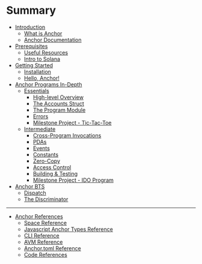 # Summary

- [Introduction](./introduction/introduction.md)
  - [What is Anchor](./introduction/what_is_anchor.md)
  - [Anchor Documentation](./introduction/anchor_documentation.md)
- [Prerequisites](./prerequisites/prerequisites.md)
  - [Useful Resources](./prerequisites/useful_resources.md)
  - [Intro to Solana](./prerequisites/intro_to_solana.md)
- [Getting Started](./getting_started/getting_started.md)
  - [Installation](./getting_started/installation.md)
  - [Hello, Anchor!](./getting_started/hello_anchor.md)
- [Anchor Programs In-Depth](./anchor_in_depth/anchor_programs_in-depth.md)
  - [Essentials](./anchor_in_depth/essentials.md)
    - [High-level Overview](./anchor_in_depth/high-level_overview.md)
    - [The Accounts Struct](./anchor_in_depth/the_accounts_struct.md)
    - [The Program Module](./anchor_in_depth/the_program_module.md)
    - [Errors](./anchor_in_depth/errors.md)
    - [Milestone Project - Tic-Tac-Toe](./anchor_in_depth/milestone_project_tic-tac-toe.md)
  - [Intermediate](./anchor_in_depth/intermediate.md)
    - [Cross-Program Invocations](./anchor_in_depth/CPIs.md)
    - [PDAs](./anchor_in_depth/PDAs.md)
    - [Events]()
    - [Constants]()
    - [Zero-Copy]()
    - [Access Control]()
    - [Building & Testing]()
    - [Milestone Project - IDO Program](./anchor_in_depth/milestone_project_ido-program.md)
- [Anchor BTS]()
  - [Dispatch]()
  - [The Discriminator]()

---

- [Anchor References](./anchor_references/anchor_references.md)
  - [Space Reference](./anchor_references/space.md)
  - [Javascript Anchor Types Reference](./anchor_references/javascript_anchor_types_reference.md)
  - [CLI Reference](./anchor_references/cli.md)
  - [AVM Reference](./anchor_references/avm.md)
  - [Anchor.toml Reference](./anchor_references/anchor-toml_reference.md)
  - [Code References](./anchor_references/reference_links.md)
